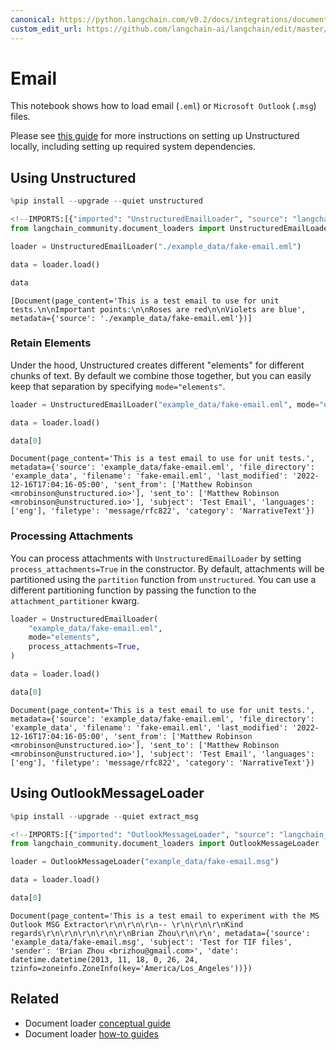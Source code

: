 ```yaml
---
canonical: https://python.langchain.com/v0.2/docs/integrations/document_loaders/email/
custom_edit_url: https://github.com/langchain-ai/langchain/edit/master/docs/docs/integrations/document_loaders/email.ipynb
---
```


# Email

This notebook shows how to load email (`.eml`) or `Microsoft Outlook` (`.msg`) files.

Please see [this guide](/docs/integrations/providers/unstructured/) for more instructions on setting up Unstructured locally, including setting up required system dependencies.

## Using Unstructured


```python
%pip install --upgrade --quiet unstructured
```


```python
<!--IMPORTS:[{"imported": "UnstructuredEmailLoader", "source": "langchain_community.document_loaders", "docs": "https://api.python.langchain.com/en/latest/document_loaders/langchain_community.document_loaders.email.UnstructuredEmailLoader.html", "title": "Email"}]-->
from langchain_community.document_loaders import UnstructuredEmailLoader

loader = UnstructuredEmailLoader("./example_data/fake-email.eml")

data = loader.load()

data
```



```output
[Document(page_content='This is a test email to use for unit tests.\n\nImportant points:\n\nRoses are red\n\nViolets are blue', metadata={'source': './example_data/fake-email.eml'})]
```


### Retain Elements

Under the hood, Unstructured creates different "elements" for different chunks of text. By default we combine those together, but you can easily keep that separation by specifying `mode="elements"`.


```python
loader = UnstructuredEmailLoader("example_data/fake-email.eml", mode="elements")

data = loader.load()

data[0]
```



```output
Document(page_content='This is a test email to use for unit tests.', metadata={'source': 'example_data/fake-email.eml', 'file_directory': 'example_data', 'filename': 'fake-email.eml', 'last_modified': '2022-12-16T17:04:16-05:00', 'sent_from': ['Matthew Robinson <mrobinson@unstructured.io>'], 'sent_to': ['Matthew Robinson <mrobinson@unstructured.io>'], 'subject': 'Test Email', 'languages': ['eng'], 'filetype': 'message/rfc822', 'category': 'NarrativeText'})
```


### Processing Attachments

You can process attachments with `UnstructuredEmailLoader` by setting `process_attachments=True` in the constructor. By default, attachments will be partitioned using the `partition` function from `unstructured`. You can use a different partitioning function by passing the function to the `attachment_partitioner` kwarg.


```python
loader = UnstructuredEmailLoader(
    "example_data/fake-email.eml",
    mode="elements",
    process_attachments=True,
)

data = loader.load()

data[0]
```



```output
Document(page_content='This is a test email to use for unit tests.', metadata={'source': 'example_data/fake-email.eml', 'file_directory': 'example_data', 'filename': 'fake-email.eml', 'last_modified': '2022-12-16T17:04:16-05:00', 'sent_from': ['Matthew Robinson <mrobinson@unstructured.io>'], 'sent_to': ['Matthew Robinson <mrobinson@unstructured.io>'], 'subject': 'Test Email', 'languages': ['eng'], 'filetype': 'message/rfc822', 'category': 'NarrativeText'})
```


## Using OutlookMessageLoader


```python
%pip install --upgrade --quiet extract_msg
```


```python
<!--IMPORTS:[{"imported": "OutlookMessageLoader", "source": "langchain_community.document_loaders", "docs": "https://api.python.langchain.com/en/latest/document_loaders/langchain_community.document_loaders.email.OutlookMessageLoader.html", "title": "Email"}]-->
from langchain_community.document_loaders import OutlookMessageLoader

loader = OutlookMessageLoader("example_data/fake-email.msg")

data = loader.load()

data[0]
```



```output
Document(page_content='This is a test email to experiment with the MS Outlook MSG Extractor\r\n\r\n\r\n-- \r\n\r\n\r\nKind regards\r\n\r\n\r\n\r\n\r\nBrian Zhou\r\n\r\n', metadata={'source': 'example_data/fake-email.msg', 'subject': 'Test for TIF files', 'sender': 'Brian Zhou <brizhou@gmail.com>', 'date': datetime.datetime(2013, 11, 18, 0, 26, 24, tzinfo=zoneinfo.ZoneInfo(key='America/Los_Angeles'))})
```



## Related

- Document loader [conceptual guide](/docs/concepts/#document-loaders)
- Document loader [how-to guides](/docs/how_to/#document-loaders)